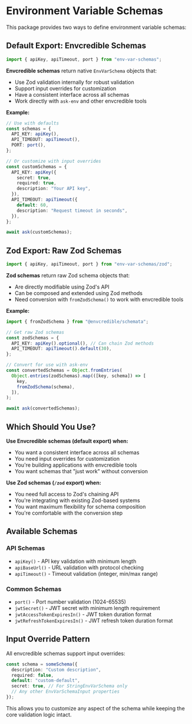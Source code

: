 # Environment Variable Schemas

This package provides two ways to define environment variable schemas:

## Default Export: Envcredible Schemas

```typescript
import { apiKey, apiTimeout, port } from "env-var-schemas";
```

**Envcredible schemas** return native `EnvVarSchema` objects that:

- Use Zod validation internally for robust validation
- Support input overrides for customization
- Have a consistent interface across all schemas
- Work directly with `ask-env` and other envcredible tools

**Example:**

```typescript
// Use with defaults
const schemas = {
  API_KEY: apiKey(),
  API_TIMEOUT: apiTimeout(),
  PORT: port(),
};

// Or customize with input overrides
const customSchemas = {
  API_KEY: apiKey({
    secret: true,
    required: true,
    description: "Your API key",
  }),
  API_TIMEOUT: apiTimeout({
    default: 60,
    description: "Request timeout in seconds",
  }),
};

await ask(customSchemas);
```

## Zod Export: Raw Zod Schemas

```typescript
import { apiKey, apiTimeout, port } from "env-var-schemas/zod";
```

**Zod schemas** return raw Zod schema objects that:

- Are directly modifiable using Zod's API
- Can be composed and extended using Zod methods
- Need conversion with `fromZodSchema()` to work with envcredible tools

**Example:**

```typescript
import { fromZodSchema } from "@envcredible/schemata";

// Get raw Zod schemas
const zodSchemas = {
  API_KEY: apiKey().optional(), // Can chain Zod methods
  API_TIMEOUT: apiTimeout().default(30),
};

// Convert for use with ask-env
const convertedSchemas = Object.fromEntries(
  Object.entries(zodSchemas).map(([key, schema]) => [
    key,
    fromZodSchema(schema),
  ]),
);

await ask(convertedSchemas);
```

## Which Should You Use?

**Use Envcredible schemas (default export) when:**

- You want a consistent interface across all schemas
- You need input overrides for customization
- You're building applications with envcredible tools
- You want schemas that "just work" without conversion

**Use Zod schemas (`/zod` export) when:**

- You need full access to Zod's chaining API
- You're integrating with existing Zod-based systems
- You want maximum flexibility for schema composition
- You're comfortable with the conversion step

## Available Schemas

### API Schemas

- `apiKey()` - API key validation with minimum length
- `apiBaseUrl()` - URL validation with protocol checking
- `apiTimeout()` - Timeout validation (integer, min/max range)

### Common Schemas

- `port()` - Port number validation (1024-65535)
- `jwtSecret()` - JWT secret with minimum length requirement
- `jwtAccessTokenExpiresIn()` - JWT token duration format
- `jwtRefreshTokenExpiresIn()` - JWT refresh token duration format

## Input Override Pattern

All envcredible schemas support input overrides:

```typescript
const schema = someSchema({
  description: "Custom description",
  required: false,
  default: "custom-default",
  secret: true, // For StringEnvVarSchema only
  // Any other EnvVarSchemaInput properties
});
```

This allows you to customize any aspect of the schema while keeping the core validation logic intact.
